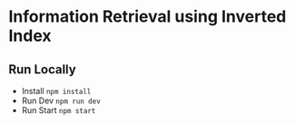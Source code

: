 # Information Retrieval using Inverted Index

## Run Locally

- Install
  `npm install`
- Run Dev
  `npm run dev`
- Run Start
  `npm start`
